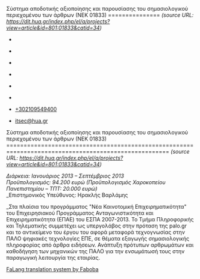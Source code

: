 Σύστημα αποδοτικής αξιοποίησης και παρουσίασης του σημασιολογικού περιεχομένου των άρθρων (ΝΕΚ 01833)
===============    *(source URL: https://dit.hua.gr/index.php/el/a/projects?view=article&id=801:01833&catid=34)*

*   [](https://www.facebook.com/ditharokopio)
*   [](https://www.youtube.com/channel/UCEHkYirpXF1nSLxDCrfDZ4A)
*   [](https://www.linkedin.com/company/77699385)
*   [](https://www.instagram.com/dithua)

*   [](https://dit.hua.gr/index.php/el/a/projects)
*   [](https://dit.hua.gr/index.php/en/research/projects)

*   [+302109549400](tel:+302109549400)
*   [itsec@hua.gr](mailto:itsec@hua.gr)

Σύστημα αποδοτικής αξιοποίησης και παρουσίασης του σημασιολογικού περιεχομένου των άρθρων (ΝΕΚ 01833)
=====================================================================================================  *(source URL: https://dit.hua.gr/index.php/el/a/projects?view=article&id=801:01833&catid=34)*

_Διάρκεια: Ιανουάριος 2013 – Σεπτέμβριος 2013_  
_Προϋπολογισμός: 94.200 ευρώ (Προϋπολογισμός Χαροκοπείου Πανεπιστημίου – ΤΠΤ: 20.000 ευρώ)_  
_Επιστημονικός Υπεύθυνος: Ηρακλής Βαρλάμης  
  
_Στα πλαίσια του προγράμματος "Νέα Καινοτομική Επιχειρηματικότητα" του Επιχειρησιακού Προγράμματος Ανταγωνιστικότητα και Επιχειρηματικότητα (ΕΠΑΕ) του ΕΣΠΑ 2007-2013. Το Τμήμα Πληροφορικής και Τηλεματικής συμμετέχει ως υπεργολάβος στην πρόταση της palo.gr και το αντικείμενο του έργου του αφορά μεταφορά τεχνογνωσίας στην ΠΑΛΟ ψηφιακές τεχνολογίες ΕΠΕ, σε θέματα εξαγωγής σημασιολογικής πληροφορίας από άρθρα ειδήσεων. Ανάπτυξη πρότυπων αρθρωμάτων και καθοδήγηση των μηχανικών της ΠΑΛΟ για την ενσωμάτωσή τους στην παραγωγική λειτουργία της εταιρίας.

[FaLang translation system by Faboba](http://www.faboba.com/ "Faboba : Création de composantJoomla")

[](https://dit.hua.gr/index.php/el/a/projects?view=article&id=801:01833&catid=34#)
